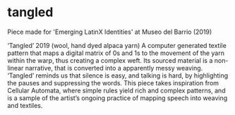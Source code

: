# tangled
Piece made for 'Emerging LatinX Identities' at Museo del Barrio (2019)

‘Tangled’ 2019
(wool, hand dyed alpaca yarn)
A computer generated textile pattern that maps a digital matrix of 0s and 1s to the movement of the yarn within the warp, thus creating a complex weft. Its sourced material is a non-linear narrative, that is converted into a apparently messy weaving. ‘Tangled’ reminds us that silence is easy, and talking is hard, by highlighting the pauses and suppressing the words. This piece takes inspiration from Cellular Automata, where simple rules yield rich and complex patterns, and is a sample of the artist’s ongoing practice of mapping speech into weaving and textiles.
